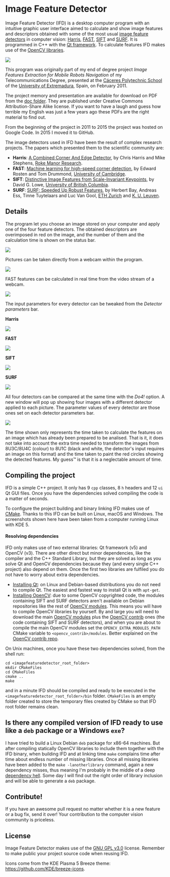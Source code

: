 # Image Feature Detector

Image Feature Detector (IFD) is a desktop computer program with an intuitive graphic user interface aimed to calculate and show image features and descriptors obtained with some of the most usual [image feature detectors](https://en.wikipedia.org/wiki/Feature_detection_%28computer_vision%29) in computer vision: [Harris](https://en.wikipedia.org/wiki/Harris_affine_region_detector), [FAST](https://en.wikipedia.org/wiki/Features_from_accelerated_segment_test), [SIFT](https://en.wikipedia.org/wiki/Scale-invariant_feature_transform) and [SURF](https://en.wikipedia.org/wiki/Speeded_up_robust_features). It is programmed in C++ with the [Qt framework](http://qt.io). To calculate features IFD makes use of the [OpenCV libraries](http://opencv.org).

<img align="center" src="https://github.com/AntonioRedondo/ImageFeatureDetector/raw/master/readmeImages/mainWindow.png" />

This program was originally part of my end of degree project _Image Features Extraction for Mobile Robots Navigation_ of my Telecommunications Degree, presented at the [Cáceres Polytechnic School](https://www.unex.es/conoce-la-uex/centros/epcc) of the [University of Extremadura](http://www.unex.es), Spain, on February 2011.

The project memory and presentation are available for download on PDF from the [doc folder](http://github.com/AntonioRedondo/ImageFeatureDetector/tree/master/doc). They are published under Creative Commons Attribution-Share Alike license. If you want to have a laugh and guess how terrible my English was just a few years ago these PDFs are the right material to find out.

From the beginning of the project in 2011 to 2015 the project was hosted on Google Code. In 2015 I moved it to GitHub.

The image detectors used in IFD have been the result of complex research projects. The papers which presented them to the scientific community are:

-  **Harris**: [A Combined Corner And Edge Detector](http://www.bmva.org/bmvc/1988/avc-88-023.pdf), by Chris Harris and Mike Stephens, [Roke Manor Research](http://roke.co.uk).
-  **FAST**: [Machine learning for high-speed corner detection](http://www.edwardrosten.com/work/fast.html), by Edward Rosten and Tom Drummond, [University of Cambridge](http://cam.ac.uk).
-  **SIFT**: [Distinctive Image Features from Scale-Invariant Keypoints](http://www.cs.ubc.ca/~lowe/papers/ijcv04.pdf), by David G. Lowe, [University of British Columbia](http://ubc.ca).
-  **SURF**: [SURF: Speeded Up Robust Features](http://www.vision.ee.ethz.ch/~surf/), by Herbert Bay, Andreas Ess, Tinne Tuytelaars and Luc Van Gool, [ETH Zurich](http://ethz.ch) and [K. U. Leuven](http://kuleuven.be).


## Details

The program let you choose an image stored on your computer and apply one of the four feature detectors. The obtained descriptors are overimposed in red on the image, and the number of them and the calculation time is shown on the status bar.

<img align="center" src="https://github.com/AntonioRedondo/ImageFeatureDetector/raw/master/readmeImages/startup.png" />

Pictures can be taken directly from a webcam within the program.

<img align="center" src="https://github.com/AntonioRedondo/ImageFeatureDetector/raw/master/readmeImages/captureWebcam.png" />

FAST features can be calculated in real time from the video stream of a webcam.

<img align="center" src="https://github.com/AntonioRedondo/ImageFeatureDetector/raw/master/readmeImages/fastRT.png" />

The input parameters for every detector can be tweaked from the _Detector parameters_ bar.

**Harris**

<img align="center" src="https://github.com/AntonioRedondo/ImageFeatureDetector/raw/master/readmeImages/barHarris.png" />

**FAST**

<img align="center" src="https://github.com/AntonioRedondo/ImageFeatureDetector/raw/master/readmeImages/barFast.png" />

**SIFT**

<img align="center" src="https://github.com/AntonioRedondo/ImageFeatureDetector/raw/master/readmeImages/barSift.png" />

**SURF**

<img align="center" src="https://github.com/AntonioRedondo/ImageFeatureDetector/raw/master/readmeImages/barSurf.png" />

All four detectors can be compared at the same time with the _Do4!_ option. A new window will pop up showing four images with a different detector applied to each picture. The parameter values of every detector are those ones set on each detector parameters bar.

<img align="center" src="https://github.com/AntonioRedondo/ImageFeatureDetector/raw/master/readmeImages/do4.png" />

The time shown only represents the time taken to calculate the features on an image which has already been prepared to be analised. That is it, it does not take into account the extra time needed to transform the images from 8U3C/8U4C (colour) to 8U1C (black and white, the detector's input requires an image on this format) and the time taken to paint the red circles showing the detected features. My guess™ is that it is a neglectable amount of time.


## Compiling the project

IFD is a simple C++ project. It only has 9 `cpp` classes, 8 `h` headers and 12 `ui` Qt GUI files. Once you have the dependencies solved compiling the code is a matter of seconds.

To configure the project building and binary linking IFD makes use of [CMake](https://cmake.org). Thanks to this IFD can be built on Linux, macOS and Windows. The screenshots shown here have been taken from a computer running Linux with KDE 5.

#### Resolving dependencies

IFD only makes use of two external libraries: Qt framework (v5) and OpenCV (v3). There are other direct but minor dependencies, like the compiler and the C++ Standard Library, but they are solved as long as you solve Qt and OpenCV dependencies because they (and every single C++ project) also depend on them. Once the first two libraries are fulfiled you do not have to worry about extra dependencies.

- [Installing Qt](http://doc.qt.io/qt-5/linux.html): on Linux and Debian-based distributions you do not need to compile Qt. The easiest and fastest way to install Qt is with `apt-get`.
- [Installing OpenCV](http://opencv.org/): due to some OpenCV copyrighted code, the modules containing SIFT and SURF detectors aren't available on Debian repositories like the rest of [OpenCV modules](https://packages.debian.org/search?keywords=opencv). This means you will have to compile OpenCV libraries by yourself. By and large you will need to download the main [OpenCV modules](https://github.com/Itseez/opencv) plus the [OpenCV contrib](https://github.com/Itseez/opencv_contrib) ones (the code containing SIFT and SURF detectors), and when you are about to compile the main OpenCV modules set the `OPENCV_EXTRA_MODULES_PATH` CMake variable to `<opencv_contrib>/modules`. Better explained on the [OpenCV contrib repo](https://github.com/Itseez/opencv_contrib).

On Unix machines, once you have these two dependencies solved, from the shell run:

```
cd <imagefeaturedetector_root_folder>
mkdir CMakeFiles
cd CMakeFiles
cmake ..
make
```

and in a minute IFD should be compiled and ready to be executed in the `<imagefeaturedetector_root_folder>/bin` folder. `CMakeFiles` is an empty folder created to store the temporary files created by CMake so that IFD root folder remains clean.


## Is there any compiled version of IFD ready to use like a `deb` package or a Windows `exe`?

I have tried to build a Linux Debian `deb` package for x86-64 machines. But after compiling statically OpenCV libraries to include them together with the IFD binary, when building IFD and at linking time `make` complains time after time about endless number of missing libraries. Once all missing libraries have been added to the `make -lanotherlibrary` command, again a new dependency misses, thus meaning I'm probably in the middle of a deep [dependency hell](https://en.wikipedia.org/wiki/Dependency_hell). Some day I will find out the right order of library inclusion and will be able to generate a `deb` package.


## Contribute!

If you have an awesome pull request no matter whether it is a new feature or a bug fix, send it over! Your contribution to the computer vision community is priceless.


## License

Image Feature Detector makes use of the [GNU GPL v3.0](http://choosealicense.com/licenses/gpl-3.0/) license. Remember to make public your project source code when reusing IFD.

Icons come from the KDE Plasma 5 Breeze theme: https://github.com/KDE/breeze-icons.
